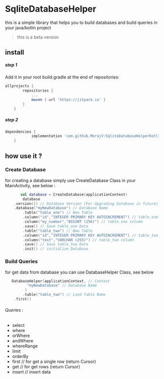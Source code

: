 # SqliteDatabaseHelper
this is a simple library that helps you to build databases and build queries in your java/kotlin project

> this is a beta version
## install
##### step 1
Add it in your root build.gradle at the end of repositories:
```gradle
allprojects {
		repositories {
			...
			maven { url 'https://jitpack.io' }
		}
	}
```
##### step 2
```gradle
dependencies {
	        implementation 'com.github.MerajV:SqliteDatabaseHelperKotlin:-SNAPSHOT'
	}
```

## how use it ?
### Create Database
for creating a database simply use CreateDatabase Class in your MainActivity, see below :
```kotlin
       val database = CreateDatabase(applicationContext)
        database
	.version(1) // Database Version (For Upgrading Database in future) 
	.database("myNewDatabase") // Database Name
        .table("table_one") // New Table
        .column("id","INTEGER PRIMARY KEY AUTOINCREMENT") // table_one column
        .column("my_number","BIGINT (256)") // table_one column
        .save() // Save table_one Data
        .table("table_two") // New Table
        .column("id","INTEGER PRIMARY KEY AUTOINCREMENT") // table_two column
        .column("text","VARCHAR (255)") // table_two column
        .save() // Save table_two Data
        .init() // initialize Database
```

### Build Queries
for get data from database you can use DatabaseHelper Class, see below 
```kotlin
   DatabaseHelper(applicationContext, // Context
  		  "myNewDatabase" // Database Name
	 	 )
        .table("table_two") // Laod Table Name
	.first()
```
###### Queries :
* select
* where
* orWhere
* andWhere
* whereRange
* limit
* orderBy
* first // for get a single row (return Cursor)
* get // for get rows (return Cursor)
* insert // insert data
